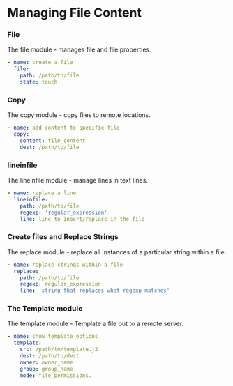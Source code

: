 # Managing File Content 
### File 
The file module - manages file and file properties.
```yaml
- name: create a file
  file:
    path: /path/to/file
    state: touch 
```

### Copy 
The copy module - copy files to remote locations.
```yaml
- name: add content to specific file
  copy:
    content: file_content
    dest: /path/to/file
```

### lineinfile
The lineinfile module - manage lines in text lines.

```yaml
- name: replace a line
  lineinfile:
    path: /path/to/file
    regexp: 'regular_expression'
    line: line to insert/replace in the file
```
### Create files and Replace Strings
The replace module - replace all instances of a particular string within a file. 

```yaml
- name: replace strings within a file
  replace:
    path: /path/to/file
    regexp: regular_expression
    line: 'string that replaces what regexp matches'
```

### The Template module
The template module - Template a file out to a remote server.

```yaml
- name: show template options
  template:
    src: /path/to/template.j2
    dest: /path/to/dest
    owner: owner_name
    group: group_name
    mode: file_permissions.
```

